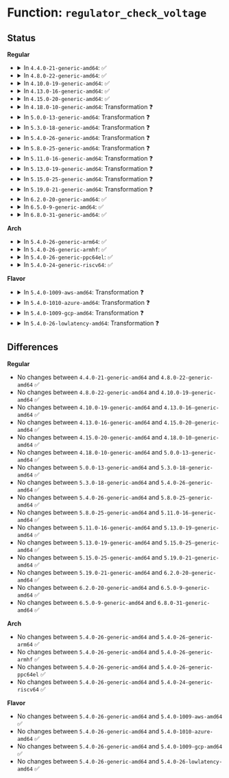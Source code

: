 # Function: <code>regulator_check_voltage</code>

## Status
<b>Regular</b>
<ul>
<li>
<details>
<summary>In <code>4.4.0-21-generic-amd64</code>: ✅</summary>

```c
int regulator_check_voltage(struct regulator_dev * rdev, int * min_uV, int * max_uV)
```

```json
{
  "name": "regulator_check_voltage",
  "collision_type": "Unique Static",
  "inline_type": "No",
  "funcs": [
    {
      "addr": 18446744071583929552,
      "name": "regulator_check_voltage",
      "external": false,
      "loc": "drivers/regulator/core.c:213",
      "file": "drivers/regulator/core.c",
      "inline": "seen, unknown",
      "caller_inline": [],
      "caller_func": [
        "drivers/regulator/core.c:regulator_sync_voltage",
        "drivers/regulator/core.c:regulator_set_voltage_unlocked"
      ]
    }
  ],
  "symbols": [
    {
      "addr": 18446744071583929552,
      "name": "regulator_check_voltage",
      "section": ".text",
      "bind": "STB_LOCAL",
      "size": 248
    }
  ]
}
```
</details>
</li>
<li>
<details>
<summary>In <code>4.8.0-22-generic-amd64</code>: ✅</summary>

```c
int regulator_check_voltage(struct regulator_dev * rdev, int * min_uV, int * max_uV)
```

```json
{
  "name": "regulator_check_voltage",
  "collision_type": "Unique Static",
  "inline_type": "No",
  "funcs": [
    {
      "addr": 18446744071584266080,
      "name": "regulator_check_voltage",
      "external": false,
      "loc": "drivers/regulator/core.c:215",
      "file": "drivers/regulator/core.c",
      "inline": "seen, unknown",
      "caller_inline": [],
      "caller_func": [
        "drivers/regulator/core.c:regulator_sync_voltage",
        "drivers/regulator/core.c:regulator_set_voltage_unlocked"
      ]
    }
  ],
  "symbols": [
    {
      "addr": 18446744071584266080,
      "name": "regulator_check_voltage",
      "section": ".text",
      "bind": "STB_LOCAL",
      "size": 261
    }
  ]
}
```
</details>
</li>
<li>
<details>
<summary>In <code>4.10.0-19-generic-amd64</code>: ✅</summary>

```c
int regulator_check_voltage(struct regulator_dev * rdev, int * min_uV, int * max_uV)
```

```json
{
  "name": "regulator_check_voltage",
  "collision_type": "Unique Static",
  "inline_type": "No",
  "funcs": [
    {
      "addr": 18446744071584447840,
      "name": "regulator_check_voltage",
      "external": false,
      "loc": "drivers/regulator/core.c:215",
      "file": "drivers/regulator/core.c",
      "inline": "seen, unknown",
      "caller_inline": [],
      "caller_func": [
        "drivers/regulator/core.c:regulator_sync_voltage",
        "drivers/regulator/core.c:regulator_set_voltage_unlocked"
      ]
    }
  ],
  "symbols": [
    {
      "addr": 18446744071584447840,
      "name": "regulator_check_voltage",
      "section": ".text",
      "bind": "STB_LOCAL",
      "size": 261
    }
  ]
}
```
</details>
</li>
<li>
<details>
<summary>In <code>4.13.0-16-generic-amd64</code>: ✅</summary>

```c
int regulator_check_voltage(struct regulator_dev * rdev, int * min_uV, int * max_uV)
```

```json
{
  "name": "regulator_check_voltage",
  "collision_type": "Unique Static",
  "inline_type": "No",
  "funcs": [
    {
      "addr": 18446744071584530352,
      "name": "regulator_check_voltage",
      "external": false,
      "loc": "drivers/regulator/core.c:215",
      "file": "drivers/regulator/core.c",
      "inline": "seen, unknown",
      "caller_inline": [],
      "caller_func": [
        "drivers/regulator/core.c:regulator_sync_voltage",
        "drivers/regulator/core.c:regulator_set_voltage_unlocked"
      ]
    }
  ],
  "symbols": [
    {
      "addr": 18446744071584530352,
      "name": "regulator_check_voltage",
      "section": ".text",
      "bind": "STB_LOCAL",
      "size": 246
    }
  ]
}
```
</details>
</li>
<li>
<details>
<summary>In <code>4.15.0-20-generic-amd64</code>: ✅</summary>

```c
int regulator_check_voltage(struct regulator_dev * rdev, int * min_uV, int * max_uV)
```

```json
{
  "name": "regulator_check_voltage",
  "collision_type": "Unique Static",
  "inline_type": "No",
  "funcs": [
    {
      "addr": 18446744071584940544,
      "name": "regulator_check_voltage",
      "external": false,
      "loc": "drivers/regulator/core.c:215",
      "file": "drivers/regulator/core.c",
      "inline": "seen, unknown",
      "caller_inline": [],
      "caller_func": [
        "drivers/regulator/core.c:regulator_sync_voltage",
        "drivers/regulator/core.c:regulator_set_voltage_unlocked"
      ]
    }
  ],
  "symbols": [
    {
      "addr": 18446744071584940544,
      "name": "regulator_check_voltage",
      "section": ".text",
      "bind": "STB_LOCAL",
      "size": 246
    }
  ]
}
```
</details>
</li>
<li>
<details>
<summary>In <code>4.18.0-10-generic-amd64</code>: Transformation ❓</summary>

```c
int regulator_check_voltage(struct regulator_dev * rdev, int * min_uV, int * max_uV)
```

```json
{
  "name": "regulator_check_voltage",
  "collision_type": "Unique Static",
  "inline_type": "No",
  "funcs": [
    {
      "addr": 0,
      "name": "regulator_check_voltage",
      "external": false,
      "loc": "drivers/regulator/core.c:258",
      "file": "drivers/regulator/core.c",
      "inline": "seen, unknown",
      "caller_inline": [],
      "caller_func": [
        "drivers/regulator/core.c:regulator_sync_voltage",
        "drivers/regulator/core.c:regulator_set_voltage_unlocked"
      ]
    }
  ],
  "symbols": [
    {
      "addr": 18446744071585168128,
      "name": "regulator_check_voltage",
      "section": ".text",
      "bind": "STB_LOCAL",
      "size": 102
    },
    {
      "addr": 18446744071585187506,
      "name": "regulator_check_voltage.cold.49",
      "section": ".text",
      "bind": "STB_LOCAL",
      "size": 163
    }
  ]
}
```
</details>
</li>
<li>
<details>
<summary>In <code>5.0.0-13-generic-amd64</code>: Transformation ❓</summary>

```c
int regulator_check_voltage(struct regulator_dev * rdev, int * min_uV, int * max_uV)
```

```json
{
  "name": "regulator_check_voltage",
  "collision_type": "Unique Static",
  "inline_type": "No",
  "funcs": [
    {
      "addr": 0,
      "name": "regulator_check_voltage",
      "external": false,
      "loc": "drivers/regulator/core.c:442",
      "file": "drivers/regulator/core.c",
      "inline": "seen, unknown",
      "caller_inline": [],
      "caller_func": [
        "drivers/regulator/core.c:regulator_sync_voltage",
        "drivers/regulator/core.c:regulator_balance_voltage",
        "drivers/regulator/core.c:regulator_set_voltage_unlocked"
      ]
    }
  ],
  "symbols": [
    {
      "addr": 18446744071585280752,
      "name": "regulator_check_voltage",
      "section": ".text",
      "bind": "STB_LOCAL",
      "size": 102
    },
    {
      "addr": 18446744071585303990,
      "name": "regulator_check_voltage.cold.55",
      "section": ".text",
      "bind": "STB_LOCAL",
      "size": 163
    }
  ]
}
```
</details>
</li>
<li>
<details>
<summary>In <code>5.3.0-18-generic-amd64</code>: Transformation ❓</summary>

```c
int regulator_check_voltage(struct regulator_dev * rdev, int * min_uV, int * max_uV)
```

```json
{
  "name": "regulator_check_voltage",
  "collision_type": "Unique Global",
  "inline_type": "No",
  "funcs": [
    {
      "addr": 0,
      "name": "regulator_check_voltage",
      "external": true,
      "loc": "drivers/regulator/core.c:424",
      "file": "drivers/regulator/core.c",
      "inline": "seen, unknown",
      "caller_inline": [],
      "caller_func": [
        "drivers/regulator/core.c:regulator_sync_voltage",
        "drivers/regulator/core.c:regulator_balance_voltage",
        "drivers/regulator/core.c:regulator_set_voltage_unlocked"
      ]
    }
  ],
  "symbols": [
    {
      "addr": 18446744071585516943,
      "name": "regulator_check_voltage.cold",
      "section": ".text",
      "bind": "STB_LOCAL",
      "size": 28
    },
    {
      "addr": 18446744071585499104,
      "name": "regulator_check_voltage",
      "section": ".text",
      "bind": "STB_GLOBAL",
      "size": 237
    }
  ]
}
```
</details>
</li>
<li>
<details>
<summary>In <code>5.4.0-26-generic-amd64</code>: Transformation ❓</summary>

```c
int regulator_check_voltage(struct regulator_dev * rdev, int * min_uV, int * max_uV)
```

```json
{
  "name": "regulator_check_voltage",
  "collision_type": "Unique Global",
  "inline_type": "No",
  "funcs": [
    {
      "addr": 0,
      "name": "regulator_check_voltage",
      "external": true,
      "loc": "drivers/regulator/core.c:428",
      "file": "drivers/regulator/core.c",
      "inline": "seen, unknown",
      "caller_inline": [],
      "caller_func": [
        "drivers/regulator/core.c:regulator_sync_voltage",
        "drivers/regulator/core.c:regulator_balance_voltage",
        "drivers/regulator/core.c:regulator_set_voltage_unlocked"
      ]
    }
  ],
  "symbols": [
    {
      "addr": 18446744071585658550,
      "name": "regulator_check_voltage.cold",
      "section": ".text",
      "bind": "STB_LOCAL",
      "size": 28
    },
    {
      "addr": 18446744071585646560,
      "name": "regulator_check_voltage",
      "section": ".text",
      "bind": "STB_GLOBAL",
      "size": 237
    }
  ]
}
```
</details>
</li>
<li>
<details>
<summary>In <code>5.8.0-25-generic-amd64</code>: Transformation ❓</summary>

```c
int regulator_check_voltage(struct regulator_dev * rdev, int * min_uV, int * max_uV)
```

```json
{
  "name": "regulator_check_voltage",
  "collision_type": "Unique Global",
  "inline_type": "No",
  "funcs": [
    {
      "addr": 0,
      "name": "regulator_check_voltage",
      "external": true,
      "loc": "drivers/regulator/core.c:431",
      "file": "drivers/regulator/core.c",
      "inline": "seen, unknown",
      "caller_inline": [],
      "caller_func": [
        "drivers/regulator/core.c:regulator_sync_voltage",
        "drivers/regulator/core.c:regulator_get_optimal_voltage",
        "drivers/regulator/core.c:regulator_set_voltage_unlocked"
      ]
    }
  ],
  "symbols": [
    {
      "addr": 18446744071586383483,
      "name": "regulator_check_voltage.cold",
      "section": ".text",
      "bind": "STB_LOCAL",
      "size": 93
    },
    {
      "addr": 18446744071586371968,
      "name": "regulator_check_voltage",
      "section": ".text",
      "bind": "STB_GLOBAL",
      "size": 127
    }
  ]
}
```
</details>
</li>
<li>
<details>
<summary>In <code>5.11.0-16-generic-amd64</code>: Transformation ❓</summary>

```c
int regulator_check_voltage(struct regulator_dev * rdev, int * min_uV, int * max_uV)
```

```json
{
  "name": "regulator_check_voltage",
  "collision_type": "Unique Global",
  "inline_type": "No",
  "funcs": [
    {
      "addr": 0,
      "name": "regulator_check_voltage",
      "external": true,
      "loc": "drivers/regulator/core.c:430",
      "file": "drivers/regulator/core.c",
      "inline": "seen, unknown",
      "caller_inline": [],
      "caller_func": [
        "drivers/regulator/core.c:regulator_sync_voltage",
        "drivers/regulator/core.c:regulator_get_optimal_voltage",
        "drivers/regulator/core.c:regulator_set_voltage_unlocked"
      ]
    }
  ],
  "symbols": [
    {
      "addr": 18446744071591455610,
      "name": "regulator_check_voltage.cold",
      "section": ".text",
      "bind": "STB_LOCAL",
      "size": 93
    },
    {
      "addr": 18446744071586489744,
      "name": "regulator_check_voltage",
      "section": ".text",
      "bind": "STB_GLOBAL",
      "size": 127
    }
  ]
}
```
</details>
</li>
<li>
<details>
<summary>In <code>5.13.0-19-generic-amd64</code>: Transformation ❓</summary>

```c
int regulator_check_voltage(struct regulator_dev * rdev, int * min_uV, int * max_uV)
```

```json
{
  "name": "regulator_check_voltage",
  "collision_type": "Unique Global",
  "inline_type": "No",
  "funcs": [
    {
      "addr": 0,
      "name": "regulator_check_voltage",
      "external": true,
      "loc": "drivers/regulator/core.c:430",
      "file": "drivers/regulator/core.c",
      "inline": "seen, unknown",
      "caller_inline": [],
      "caller_func": [
        "drivers/regulator/core.c:regulator_sync_voltage",
        "drivers/regulator/core.c:regulator_set_voltage_unlocked"
      ]
    }
  ],
  "symbols": [
    {
      "addr": 18446744071591397397,
      "name": "regulator_check_voltage.cold",
      "section": ".text",
      "bind": "STB_LOCAL",
      "size": 93
    },
    {
      "addr": 18446744071586373104,
      "name": "regulator_check_voltage",
      "section": ".text",
      "bind": "STB_GLOBAL",
      "size": 127
    }
  ]
}
```
</details>
</li>
<li>
<details>
<summary>In <code>5.15.0-25-generic-amd64</code>: Transformation ❓</summary>

```c
int regulator_check_voltage(struct regulator_dev * rdev, int * min_uV, int * max_uV)
```

```json
{
  "name": "regulator_check_voltage",
  "collision_type": "Unique Global",
  "inline_type": "No",
  "funcs": [
    {
      "addr": 0,
      "name": "regulator_check_voltage",
      "external": true,
      "loc": "drivers/regulator/core.c:420",
      "file": "drivers/regulator/core.c",
      "inline": "seen, unknown",
      "caller_inline": [],
      "caller_func": [
        "drivers/regulator/core.c:regulator_sync_voltage",
        "drivers/regulator/core.c:regulator_set_voltage_unlocked"
      ]
    }
  ],
  "symbols": [
    {
      "addr": 18446744071592442399,
      "name": "regulator_check_voltage.cold",
      "section": ".text",
      "bind": "STB_LOCAL",
      "size": 93
    },
    {
      "addr": 18446744071586896272,
      "name": "regulator_check_voltage",
      "section": ".text",
      "bind": "STB_GLOBAL",
      "size": 127
    }
  ]
}
```
</details>
</li>
<li>
<details>
<summary>In <code>5.19.0-21-generic-amd64</code>: Transformation ❓</summary>

```c
int regulator_check_voltage(struct regulator_dev * rdev, int * min_uV, int * max_uV)
```

```json
{
  "name": "regulator_check_voltage",
  "collision_type": "Unique Global",
  "inline_type": "No",
  "funcs": [
    {
      "addr": 0,
      "name": "regulator_check_voltage",
      "external": true,
      "loc": "drivers/regulator/core.c:421",
      "file": "drivers/regulator/core.c",
      "inline": "seen, unknown",
      "caller_inline": [],
      "caller_func": [
        "drivers/regulator/core.c:regulator_sync_voltage",
        "drivers/regulator/core.c:regulator_get_optimal_voltage",
        "drivers/regulator/core.c:regulator_set_voltage_unlocked"
      ]
    }
  ],
  "symbols": [
    {
      "addr": 18446744071594310642,
      "name": "regulator_check_voltage.cold",
      "section": ".text",
      "bind": "STB_LOCAL",
      "size": 93
    },
    {
      "addr": 18446744071588186240,
      "name": "regulator_check_voltage",
      "section": ".text",
      "bind": "STB_GLOBAL",
      "size": 138
    }
  ]
}
```
</details>
</li>
<li>
<details>
<summary>In <code>6.2.0-20-generic-amd64</code>: ✅</summary>

```c
int regulator_check_voltage(struct regulator_dev * rdev, int * min_uV, int * max_uV)
```

```json
{
  "name": "regulator_check_voltage",
  "collision_type": "Unique Global",
  "inline_type": "No",
  "funcs": [
    {
      "addr": 18446744071589587440,
      "name": "regulator_check_voltage",
      "external": true,
      "loc": "drivers/regulator/core.c:421",
      "file": "drivers/regulator/core.c",
      "inline": "seen, unknown",
      "caller_inline": [],
      "caller_func": [
        "drivers/regulator/core.c:regulator_sync_voltage",
        "drivers/regulator/core.c:regulator_get_optimal_voltage",
        "drivers/regulator/core.c:regulator_set_voltage_unlocked"
      ]
    }
  ],
  "symbols": [
    {
      "addr": 18446744071589587440,
      "name": "regulator_check_voltage",
      "section": ".text",
      "bind": "STB_GLOBAL",
      "size": 281
    }
  ]
}
```
</details>
</li>
<li>
<details>
<summary>In <code>6.5.0-9-generic-amd64</code>: ✅</summary>

```c
int regulator_check_voltage(struct regulator_dev * rdev, int * min_uV, int * max_uV)
```

```json
{
  "name": "regulator_check_voltage",
  "collision_type": "Unique Global",
  "inline_type": "No",
  "funcs": [
    {
      "addr": 18446744071589889296,
      "name": "regulator_check_voltage",
      "external": true,
      "loc": "drivers/regulator/core.c:487",
      "file": "drivers/regulator/core.c",
      "inline": "seen, unknown",
      "caller_inline": [],
      "caller_func": [
        "drivers/regulator/core.c:regulator_sync_voltage",
        "drivers/regulator/core.c:regulator_get_optimal_voltage",
        "drivers/regulator/core.c:regulator_set_voltage_unlocked"
      ]
    }
  ],
  "symbols": [
    {
      "addr": 18446744071589889296,
      "name": "regulator_check_voltage",
      "section": ".text",
      "bind": "STB_GLOBAL",
      "size": 281
    }
  ]
}
```
</details>
</li>
<li>
<details>
<summary>In <code>6.8.0-31-generic-amd64</code>: ✅</summary>

```c
int regulator_check_voltage(struct regulator_dev * rdev, int * min_uV, int * max_uV)
```

```json
{
  "name": "regulator_check_voltage",
  "collision_type": "Unique Global",
  "inline_type": "No",
  "funcs": [
    {
      "addr": 18446744071590226944,
      "name": "regulator_check_voltage",
      "external": true,
      "loc": "drivers/regulator/core.c:489",
      "file": "drivers/regulator/core.c",
      "inline": "seen, unknown",
      "caller_inline": [],
      "caller_func": [
        "drivers/regulator/core.c:regulator_sync_voltage",
        "drivers/regulator/core.c:regulator_get_optimal_voltage",
        "drivers/regulator/core.c:regulator_set_voltage_unlocked"
      ]
    }
  ],
  "symbols": [
    {
      "addr": 18446744071590226944,
      "name": "regulator_check_voltage",
      "section": ".text",
      "bind": "STB_GLOBAL",
      "size": 281
    }
  ]
}
```
</details>
</li>
</ul>
<b>Arch</b>
<ul>
<li>
<details>
<summary>In <code>5.4.0-26-generic-arm64</code>: ✅</summary>

```c
int regulator_check_voltage(struct regulator_dev * rdev, int * min_uV, int * max_uV)
```

```json
{
  "name": "regulator_check_voltage",
  "collision_type": "Unique Global",
  "inline_type": "No",
  "funcs": [
    {
      "addr": 18446603336498307992,
      "name": "regulator_check_voltage",
      "external": true,
      "loc": "drivers/regulator/core.c:428",
      "file": "drivers/regulator/core.c",
      "inline": "seen, unknown",
      "caller_inline": [],
      "caller_func": [
        "drivers/regulator/core.c:regulator_sync_voltage",
        "drivers/regulator/core.c:regulator_balance_voltage",
        "drivers/regulator/core.c:regulator_set_voltage_unlocked"
      ]
    }
  ],
  "symbols": [
    {
      "addr": 18446603336498307992,
      "name": "regulator_check_voltage",
      "section": ".text",
      "bind": "STB_GLOBAL",
      "size": 292
    }
  ]
}
```
</details>
</li>
<li>
<details>
<summary>In <code>5.4.0-26-generic-armhf</code>: ✅</summary>

```c
int regulator_check_voltage(struct regulator_dev * rdev, int * min_uV, int * max_uV)
```

```json
{
  "name": "regulator_check_voltage",
  "collision_type": "Unique Global",
  "inline_type": "No",
  "funcs": [
    {
      "addr": 3230988900,
      "name": "regulator_check_voltage",
      "external": true,
      "loc": "drivers/regulator/core.c:428",
      "file": "drivers/regulator/core.c",
      "inline": "seen, unknown",
      "caller_inline": [],
      "caller_func": [
        "drivers/regulator/core.c:regulator_sync_voltage",
        "drivers/regulator/core.c:regulator_balance_voltage",
        "drivers/regulator/core.c:regulator_set_voltage_unlocked"
      ]
    }
  ],
  "symbols": [
    {
      "addr": 3230988900,
      "name": "regulator_check_voltage",
      "section": ".text",
      "bind": "STB_GLOBAL",
      "size": 300
    }
  ]
}
```
</details>
</li>
<li>
<details>
<summary>In <code>5.4.0-26-generic-ppc64el</code>: ✅</summary>

```c
int regulator_check_voltage(struct regulator_dev * rdev, int * min_uV, int * max_uV)
```

```json
{
  "name": "regulator_check_voltage",
  "collision_type": "Unique Global",
  "inline_type": "No",
  "funcs": [
    {
      "addr": 13835058055291478240,
      "name": "regulator_check_voltage",
      "external": true,
      "loc": "drivers/regulator/core.c:428",
      "file": "drivers/regulator/core.c",
      "inline": "seen, unknown",
      "caller_inline": [],
      "caller_func": [
        "drivers/regulator/core.c:regulator_sync_voltage",
        "drivers/regulator/core.c:regulator_balance_voltage",
        "drivers/regulator/core.c:regulator_set_voltage_unlocked"
      ]
    }
  ],
  "symbols": [
    {
      "addr": 13835058055291478240,
      "name": "regulator_check_voltage",
      "section": ".text",
      "bind": "STB_GLOBAL",
      "size": 384
    }
  ]
}
```
</details>
</li>
<li>
<details>
<summary>In <code>5.4.0-24-generic-riscv64</code>: ✅</summary>

```c
int regulator_check_voltage(struct regulator_dev * rdev, int * min_uV, int * max_uV)
```

```json
{
  "name": "regulator_check_voltage",
  "collision_type": "Unique Global",
  "inline_type": "No",
  "funcs": [
    {
      "addr": 18446743936275999116,
      "name": "regulator_check_voltage",
      "external": true,
      "loc": "drivers/regulator/core.c:428",
      "file": "drivers/regulator/core.c",
      "inline": "seen, unknown",
      "caller_inline": [],
      "caller_func": [
        "drivers/regulator/core.c:regulator_sync_voltage",
        "drivers/regulator/core.c:regulator_balance_voltage",
        "drivers/regulator/core.c:regulator_set_voltage_unlocked"
      ]
    }
  ],
  "symbols": [
    {
      "addr": 18446743936275999116,
      "name": "regulator_check_voltage",
      "section": ".text",
      "bind": "STB_GLOBAL",
      "size": 222
    }
  ]
}
```
</details>
</li>
</ul>
<b>Flavor</b>
<ul>
<li>
<details>
<summary>In <code>5.4.0-1009-aws-amd64</code>: Transformation ❓</summary>

```c
int regulator_check_voltage(struct regulator_dev * rdev, int * min_uV, int * max_uV)
```

```json
{
  "name": "regulator_check_voltage",
  "collision_type": "Unique Global",
  "inline_type": "No",
  "funcs": [
    {
      "addr": 0,
      "name": "regulator_check_voltage",
      "external": true,
      "loc": "drivers/regulator/core.c:428",
      "file": "drivers/regulator/core.c",
      "inline": "seen, unknown",
      "caller_inline": [],
      "caller_func": [
        "drivers/regulator/core.c:regulator_sync_voltage",
        "drivers/regulator/core.c:regulator_balance_voltage",
        "drivers/regulator/core.c:regulator_set_voltage_unlocked"
      ]
    }
  ],
  "symbols": [
    {
      "addr": 18446744071585419471,
      "name": "regulator_check_voltage.cold",
      "section": ".text",
      "bind": "STB_LOCAL",
      "size": 28
    },
    {
      "addr": 18446744071585407168,
      "name": "regulator_check_voltage",
      "section": ".text",
      "bind": "STB_GLOBAL",
      "size": 237
    }
  ]
}
```
</details>
</li>
<li>
<details>
<summary>In <code>5.4.0-1010-azure-amd64</code>: Transformation ❓</summary>

```c
int regulator_check_voltage(struct regulator_dev * rdev, int * min_uV, int * max_uV)
```

```json
{
  "name": "regulator_check_voltage",
  "collision_type": "Unique Global",
  "inline_type": "No",
  "funcs": [
    {
      "addr": 0,
      "name": "regulator_check_voltage",
      "external": true,
      "loc": "drivers/regulator/core.c:428",
      "file": "drivers/regulator/core.c",
      "inline": "seen, unknown",
      "caller_inline": [],
      "caller_func": [
        "drivers/regulator/core.c:regulator_sync_voltage",
        "drivers/regulator/core.c:regulator_balance_voltage",
        "drivers/regulator/core.c:regulator_set_voltage_unlocked"
      ]
    }
  ],
  "symbols": [
    {
      "addr": 18446744071585289622,
      "name": "regulator_check_voltage.cold",
      "section": ".text",
      "bind": "STB_LOCAL",
      "size": 28
    },
    {
      "addr": 18446744071585277632,
      "name": "regulator_check_voltage",
      "section": ".text",
      "bind": "STB_GLOBAL",
      "size": 237
    }
  ]
}
```
</details>
</li>
<li>
<details>
<summary>In <code>5.4.0-1009-gcp-amd64</code>: Transformation ❓</summary>

```c
int regulator_check_voltage(struct regulator_dev * rdev, int * min_uV, int * max_uV)
```

```json
{
  "name": "regulator_check_voltage",
  "collision_type": "Unique Global",
  "inline_type": "No",
  "funcs": [
    {
      "addr": 0,
      "name": "regulator_check_voltage",
      "external": true,
      "loc": "drivers/regulator/core.c:428",
      "file": "drivers/regulator/core.c",
      "inline": "seen, unknown",
      "caller_inline": [],
      "caller_func": [
        "drivers/regulator/core.c:regulator_sync_voltage",
        "drivers/regulator/core.c:regulator_balance_voltage",
        "drivers/regulator/core.c:regulator_set_voltage_unlocked"
      ]
    }
  ],
  "symbols": [
    {
      "addr": 18446744071585608950,
      "name": "regulator_check_voltage.cold",
      "section": ".text",
      "bind": "STB_LOCAL",
      "size": 28
    },
    {
      "addr": 18446744071585596960,
      "name": "regulator_check_voltage",
      "section": ".text",
      "bind": "STB_GLOBAL",
      "size": 237
    }
  ]
}
```
</details>
</li>
<li>
<details>
<summary>In <code>5.4.0-26-lowlatency-amd64</code>: Transformation ❓</summary>

```c
int regulator_check_voltage(struct regulator_dev * rdev, int * min_uV, int * max_uV)
```

```json
{
  "name": "regulator_check_voltage",
  "collision_type": "Unique Global",
  "inline_type": "No",
  "funcs": [
    {
      "addr": 0,
      "name": "regulator_check_voltage",
      "external": true,
      "loc": "drivers/regulator/core.c:428",
      "file": "drivers/regulator/core.c",
      "inline": "seen, unknown",
      "caller_inline": [],
      "caller_func": [
        "drivers/regulator/core.c:regulator_sync_voltage",
        "drivers/regulator/core.c:regulator_balance_voltage",
        "drivers/regulator/core.c:regulator_set_voltage_unlocked"
      ]
    }
  ],
  "symbols": [
    {
      "addr": 18446744071585717078,
      "name": "regulator_check_voltage.cold",
      "section": ".text",
      "bind": "STB_LOCAL",
      "size": 28
    },
    {
      "addr": 18446744071585705088,
      "name": "regulator_check_voltage",
      "section": ".text",
      "bind": "STB_GLOBAL",
      "size": 237
    }
  ]
}
```
</details>
</li>
</ul>

## Differences
<b>Regular</b>
<ul>
<li>
No changes between <code>4.4.0-21-generic-amd64</code> and <code>4.8.0-22-generic-amd64</code> ✅
</li>
<li>
No changes between <code>4.8.0-22-generic-amd64</code> and <code>4.10.0-19-generic-amd64</code> ✅
</li>
<li>
No changes between <code>4.10.0-19-generic-amd64</code> and <code>4.13.0-16-generic-amd64</code> ✅
</li>
<li>
No changes between <code>4.13.0-16-generic-amd64</code> and <code>4.15.0-20-generic-amd64</code> ✅
</li>
<li>
No changes between <code>4.15.0-20-generic-amd64</code> and <code>4.18.0-10-generic-amd64</code> ✅
</li>
<li>
No changes between <code>4.18.0-10-generic-amd64</code> and <code>5.0.0-13-generic-amd64</code> ✅
</li>
<li>
No changes between <code>5.0.0-13-generic-amd64</code> and <code>5.3.0-18-generic-amd64</code> ✅
</li>
<li>
No changes between <code>5.3.0-18-generic-amd64</code> and <code>5.4.0-26-generic-amd64</code> ✅
</li>
<li>
No changes between <code>5.4.0-26-generic-amd64</code> and <code>5.8.0-25-generic-amd64</code> ✅
</li>
<li>
No changes between <code>5.8.0-25-generic-amd64</code> and <code>5.11.0-16-generic-amd64</code> ✅
</li>
<li>
No changes between <code>5.11.0-16-generic-amd64</code> and <code>5.13.0-19-generic-amd64</code> ✅
</li>
<li>
No changes between <code>5.13.0-19-generic-amd64</code> and <code>5.15.0-25-generic-amd64</code> ✅
</li>
<li>
No changes between <code>5.15.0-25-generic-amd64</code> and <code>5.19.0-21-generic-amd64</code> ✅
</li>
<li>
No changes between <code>5.19.0-21-generic-amd64</code> and <code>6.2.0-20-generic-amd64</code> ✅
</li>
<li>
No changes between <code>6.2.0-20-generic-amd64</code> and <code>6.5.0-9-generic-amd64</code> ✅
</li>
<li>
No changes between <code>6.5.0-9-generic-amd64</code> and <code>6.8.0-31-generic-amd64</code> ✅
</li>
</ul>
<b>Arch</b>
<ul>
<li>
No changes between <code>5.4.0-26-generic-amd64</code> and <code>5.4.0-26-generic-arm64</code> ✅
</li>
<li>
No changes between <code>5.4.0-26-generic-amd64</code> and <code>5.4.0-26-generic-armhf</code> ✅
</li>
<li>
No changes between <code>5.4.0-26-generic-amd64</code> and <code>5.4.0-26-generic-ppc64el</code> ✅
</li>
<li>
No changes between <code>5.4.0-26-generic-amd64</code> and <code>5.4.0-24-generic-riscv64</code> ✅
</li>
</ul>
<b>Flavor</b>
<ul>
<li>
No changes between <code>5.4.0-26-generic-amd64</code> and <code>5.4.0-1009-aws-amd64</code> ✅
</li>
<li>
No changes between <code>5.4.0-26-generic-amd64</code> and <code>5.4.0-1010-azure-amd64</code> ✅
</li>
<li>
No changes between <code>5.4.0-26-generic-amd64</code> and <code>5.4.0-1009-gcp-amd64</code> ✅
</li>
<li>
No changes between <code>5.4.0-26-generic-amd64</code> and <code>5.4.0-26-lowlatency-amd64</code> ✅
</li>
</ul>
